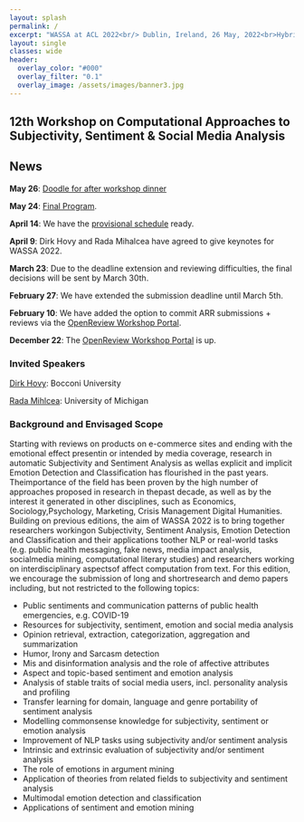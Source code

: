 ```yaml
---
layout: splash
permalink: /
excerpt: "WASSA at ACL 2022<br/> Dublin, Ireland, 26 May, 2022<br>Hybrid (in person and online)"
layout: single
classes: wide
header:
  overlay_color: "#000"
  overlay_filter: "0.1"
  overlay_image: /assets/images/banner3.jpg
---
```


## 12th Workshop on Computational Approaches to Subjectivity, Sentiment & Social Media Analysis

## News

**May 26**: [Doodle for after workshop dinner](https://doodle.com/meeting/participate/id/bW650w4a)

**May 24**: [Final Program](https://wassa-workshop.github.io/2022/schedule).

**April 14**: We have the [provisional schedule](https://wassa-workshop.github.io/2022/schedule) ready.

**April 9**: Dirk Hovy and Rada Mihalcea have agreed to give keynotes for WASSA 2022.

**March 23**: Due to the deadline extension and reviewing difficulties, the final decisions will be sent by March 30th.

**February 27**: We have extended the submission deadline until March 5th.

**February 10**: We have added the option to commit ARR submissions + reviews via the [OpenReview Workshop Portal](https://openreview.net/group?id=aclweb.org/ACL/2022/Workshop/WASSA).

**December 22**: The [OpenReview Workshop Portal](https://openreview.net/group?id=aclweb.org/ACL/2022/Workshop/WASSA) is up.

### Invited Speakers

[Dirk Hovy](http://www.dirkhovy.com/index.php): Bocconi University

[Rada Mihlcea](https://web.eecs.umich.edu/~mihalcea/): University of Michigan

### Background and Envisaged Scope

Starting with reviews on products on e-commerce sites and ending with the emotional effect presentin or intended by media coverage, research in automatic Subjectivity and Sentiment Analysis as wellas explicit and implicit Emotion Detection and Classification has flourished in the past years.  Theimportance of the field has been proven by the high number of approaches proposed in research in thepast decade, as well as by the interest it generated in other disciplines, such as Economics, Sociology,Psychology, Marketing, Crisis Management  Digital Humanities. Building on previous editions, the aim of WASSA 2022 is to bring together researchers workingon Subjectivity, Sentiment Analysis, Emotion Detection and Classification and their applications toother NLP or real-world tasks (e.g.  public health messaging, fake news, media impact analysis, socialmedia mining, computational literary studies) and researchers working on interdisciplinary aspectsof affect computation from text.  For this edition,  we encourage the submission of long and shortresearch and demo papers including, but not restricted to the following topics:

- Public sentiments and communication patterns of public health emergencies, e.g.  COVID-19
- Resources for subjectivity, sentiment, emotion and social media analysis
- Opinion retrieval, extraction, categorization, aggregation and summarization
- Humor, Irony and Sarcasm detection
- Mis and disinformation analysis and the role of affective attributes
- Aspect and topic-based sentiment and emotion analysis
- Analysis of stable traits of social media users, incl.  personality analysis and profiling
- Transfer learning for domain, language and genre portability of sentiment analysis
- Modelling commonsense knowledge for subjectivity, sentiment or emotion analysis
- Improvement of NLP tasks using subjectivity and/or sentiment analysis
- Intrinsic and extrinsic evaluation of subjectivity and/or sentiment analysis
- The role of emotions in argument mining
- Application of theories from related fields to subjectivity and sentiment analysis
- Multimodal emotion detection and classification
- Applications of sentiment and emotion mining
